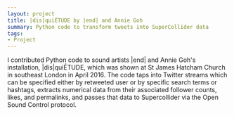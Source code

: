 ```yaml
---
layout: project
title: |dis|quiÉTUDE by |end| and Annie Goh
summary: Python code to transform tweets into SuperCollider data
tags:
- Project
---
```


I contributed Python code to sound artists |end| and Annie Goh's installation, |dis|quiÉTUDE, which was shown at St James Hatcham Church in southeast London in April 2016. The code taps into Twitter streams which can be specified either by retweeted user or by specific search terms or hashtags, extracts numerical data from their associated follower counts, likes, and permalinks, and passes that data to Supercollider via the Open Sound Control protocol.